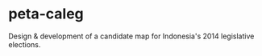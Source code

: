 # peta-caleg

Design &amp; development of a candidate map for Indonesia's 2014 legislative elections.
